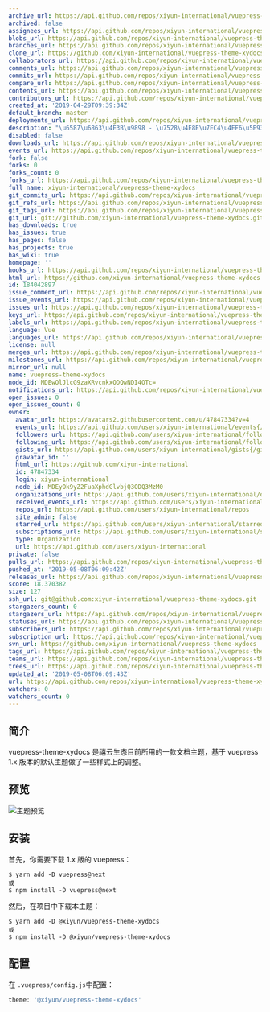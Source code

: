 ```yaml
---
archive_url: https://api.github.com/repos/xiyun-international/vuepress-theme-xydocs/{archive_format}{/ref}
archived: false
assignees_url: https://api.github.com/repos/xiyun-international/vuepress-theme-xydocs/assignees{/user}
blobs_url: https://api.github.com/repos/xiyun-international/vuepress-theme-xydocs/git/blobs{/sha}
branches_url: https://api.github.com/repos/xiyun-international/vuepress-theme-xydocs/branches{/branch}
clone_url: https://github.com/xiyun-international/vuepress-theme-xydocs.git
collaborators_url: https://api.github.com/repos/xiyun-international/vuepress-theme-xydocs/collaborators{/collaborator}
comments_url: https://api.github.com/repos/xiyun-international/vuepress-theme-xydocs/comments{/number}
commits_url: https://api.github.com/repos/xiyun-international/vuepress-theme-xydocs/commits{/sha}
compare_url: https://api.github.com/repos/xiyun-international/vuepress-theme-xydocs/compare/{base}...{head}
contents_url: https://api.github.com/repos/xiyun-international/vuepress-theme-xydocs/contents/{+path}
contributors_url: https://api.github.com/repos/xiyun-international/vuepress-theme-xydocs/contributors
created_at: '2019-04-29T09:39:34Z'
default_branch: master
deployments_url: https://api.github.com/repos/xiyun-international/vuepress-theme-xydocs/deployments
description: "\u6587\u6863\u4E3B\u9898 - \u7528\u4E8E\u7EC4\u4EF6\u5E93"
disabled: false
downloads_url: https://api.github.com/repos/xiyun-international/vuepress-theme-xydocs/downloads
events_url: https://api.github.com/repos/xiyun-international/vuepress-theme-xydocs/events
fork: false
forks: 0
forks_count: 0
forks_url: https://api.github.com/repos/xiyun-international/vuepress-theme-xydocs/forks
full_name: xiyun-international/vuepress-theme-xydocs
git_commits_url: https://api.github.com/repos/xiyun-international/vuepress-theme-xydocs/git/commits{/sha}
git_refs_url: https://api.github.com/repos/xiyun-international/vuepress-theme-xydocs/git/refs{/sha}
git_tags_url: https://api.github.com/repos/xiyun-international/vuepress-theme-xydocs/git/tags{/sha}
git_url: git://github.com/xiyun-international/vuepress-theme-xydocs.git
has_downloads: true
has_issues: true
has_pages: false
has_projects: true
has_wiki: true
homepage: ''
hooks_url: https://api.github.com/repos/xiyun-international/vuepress-theme-xydocs/hooks
html_url: https://github.com/xiyun-international/vuepress-theme-xydocs
id: 184042897
issue_comment_url: https://api.github.com/repos/xiyun-international/vuepress-theme-xydocs/issues/comments{/number}
issue_events_url: https://api.github.com/repos/xiyun-international/vuepress-theme-xydocs/issues/events{/number}
issues_url: https://api.github.com/repos/xiyun-international/vuepress-theme-xydocs/issues{/number}
keys_url: https://api.github.com/repos/xiyun-international/vuepress-theme-xydocs/keys{/key_id}
labels_url: https://api.github.com/repos/xiyun-international/vuepress-theme-xydocs/labels{/name}
language: Vue
languages_url: https://api.github.com/repos/xiyun-international/vuepress-theme-xydocs/languages
license: null
merges_url: https://api.github.com/repos/xiyun-international/vuepress-theme-xydocs/merges
milestones_url: https://api.github.com/repos/xiyun-international/vuepress-theme-xydocs/milestones{/number}
mirror_url: null
name: vuepress-theme-xydocs
node_id: MDEwOlJlcG9zaXRvcnkxODQwNDI4OTc=
notifications_url: https://api.github.com/repos/xiyun-international/vuepress-theme-xydocs/notifications{?since,all,participating}
open_issues: 0
open_issues_count: 0
owner:
  avatar_url: https://avatars2.githubusercontent.com/u/47847334?v=4
  events_url: https://api.github.com/users/xiyun-international/events{/privacy}
  followers_url: https://api.github.com/users/xiyun-international/followers
  following_url: https://api.github.com/users/xiyun-international/following{/other_user}
  gists_url: https://api.github.com/users/xiyun-international/gists{/gist_id}
  gravatar_id: ''
  html_url: https://github.com/xiyun-international
  id: 47847334
  login: xiyun-international
  node_id: MDEyOk9yZ2FuaXphdGlvbjQ3ODQ3MzM0
  organizations_url: https://api.github.com/users/xiyun-international/orgs
  received_events_url: https://api.github.com/users/xiyun-international/received_events
  repos_url: https://api.github.com/users/xiyun-international/repos
  site_admin: false
  starred_url: https://api.github.com/users/xiyun-international/starred{/owner}{/repo}
  subscriptions_url: https://api.github.com/users/xiyun-international/subscriptions
  type: Organization
  url: https://api.github.com/users/xiyun-international
private: false
pulls_url: https://api.github.com/repos/xiyun-international/vuepress-theme-xydocs/pulls{/number}
pushed_at: '2019-05-08T06:09:42Z'
releases_url: https://api.github.com/repos/xiyun-international/vuepress-theme-xydocs/releases{/id}
score: 18.370382
size: 127
ssh_url: git@github.com:xiyun-international/vuepress-theme-xydocs.git
stargazers_count: 0
stargazers_url: https://api.github.com/repos/xiyun-international/vuepress-theme-xydocs/stargazers
statuses_url: https://api.github.com/repos/xiyun-international/vuepress-theme-xydocs/statuses/{sha}
subscribers_url: https://api.github.com/repos/xiyun-international/vuepress-theme-xydocs/subscribers
subscription_url: https://api.github.com/repos/xiyun-international/vuepress-theme-xydocs/subscription
svn_url: https://github.com/xiyun-international/vuepress-theme-xydocs
tags_url: https://api.github.com/repos/xiyun-international/vuepress-theme-xydocs/tags
teams_url: https://api.github.com/repos/xiyun-international/vuepress-theme-xydocs/teams
trees_url: https://api.github.com/repos/xiyun-international/vuepress-theme-xydocs/git/trees{/sha}
updated_at: '2019-05-08T06:09:43Z'
url: https://api.github.com/repos/xiyun-international/vuepress-theme-xydocs
watchers: 0
watchers_count: 0
---
```


## 简介

vuepress-theme-xydocs 是禧云生态目前所用的一款文档主题，基于 vuepress 1.x 版本的默认主题做了一些样式上的调整。

## 预览

![主题预览](https://raw.githubusercontent.com/禧云信息/vuepress-theme-xydocs/master/images/preview.jpg)

## 安装

首先，你需要下载 1.x 版的 vuepress：

```shell
$ yarn add -D vuepress@next
或
$ npm install -D vuepress@next
```

然后，在项目中下载本主题：

```shell
$ yarn add -D @xiyun/vuepress-theme-xydocs
或
$ npm install -D @xiyun/vuepress-theme-xydocs
```


## 配置

在 `.vuepress/config.js`中配置：

```js
theme: '@xiyun/vuepress-theme-xydocs'
```
